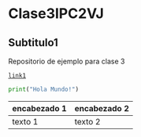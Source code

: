 # Clase3IPC2VJ
## Subtitulo1
Repositorio de ejemplo para clase 3

[`link1`](https://github.com/rodrialeh01/Clase3IPC2VJ/edit/main/README.md)


```python
print("Hola Mundo!")
```

| encabezado 1 | encabezado 2 |
| ------------ | ------------ |
| texto 1 | texto 2 |
